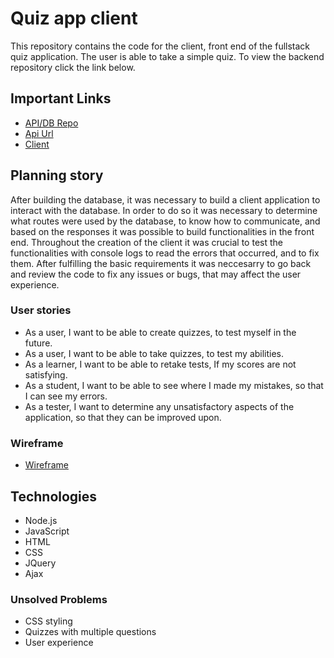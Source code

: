 # Quiz app client

This repository contains the code for the client, front end of the fullstack quiz application. The user is able to take a simple quiz.
To view the backend repository click the link below.

## Important Links

- [API/DB Repo](https://github.com/guyfredw/quiz-express-api)
- [Api Url](https://fast-scrubland-82016.herokuapp.com/)
- [Client](https://guyfredw.github.io/quiz-app-client/)

## Planning story

After building the database, it was necessary to build a client application to interact with the database. In order to do so it was necessary to determine what routes were used by the database, to know how to communicate, and based on the responses it was possible to build functionalities in the front end. Throughout the creation of the client it was crucial to test the functionalities with console logs to read the errors that occurred, and to fix them. After fulfilling the basic requirements it was neccesarry to go back and review the code to fix any issues or bugs, that may affect the user experience.

### User stories

- As a user, I want to be able to create quizzes, to test myself in the future.
- As a user, I want to be able to take quizzes, to test my abilities.
- As a learner, I want to be able to retake tests, If my scores are not satisfying.
- As a student, I want to be able to see where I made my mistakes, so that I can see my errors.
- As a tester, I want to determine any unsatisfactory aspects of the application, so that they can be improved upon.

### Wireframe

- [Wireframe](https://imgur.com/UHEQgQv)

## Technologies

- Node.js
- JavaScript
- HTML
- CSS
- JQuery
- Ajax

### Unsolved Problems

- CSS styling
- Quizzes with multiple questions
- User experience
